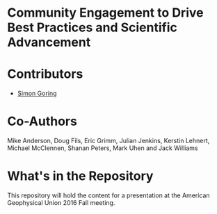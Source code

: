 # Community Engagement to Drive Best Practices and Scientific Advancement

# Contributors

* [Simon Goring](http://github.com/SimonGoring)

# Co-Authors
 
 Mike Anderson, Doug Fils, Eric Grimm, Julian Jenkins, Kerstin Lehnert, Michael McClennen, Shanan Peters, Mark Uhen and Jack Williams

# What's in the Repository

This repository will hold the content for a presentation at the American Geophysical Union 2016 Fall meeting.
